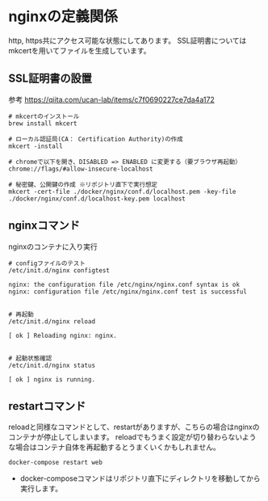 # nginxの定義関係
http, https共にアクセス可能な状態にしてあります。
SSL証明書についてはmkcertを用いてファイルを生成しています。

## SSL証明書の設置

参考
https://qiita.com/ucan-lab/items/c7f0690227ce7da4a172

``` shell
# mkcertのインストール
brew install mkcert

# ローカル認証局(CA： Certification Authority)の作成
mkcert -install

# chromeで以下を開き、DISABLED => ENABLED に変更する（要ブラウザ再起動）
chrome://flags/#allow-insecure-localhost

# 秘密鍵、公開鍵の作成 ※リポジトリ直下で実行想定
mkcert -cert-file ./docker/nginx/conf.d/localhost.pem -key-file ./docker/nginx/conf.d/localhost-key.pem localhost

```


## nginxコマンド
nginxのコンテナに入り実行

```
# configファイルのテスト
/etc/init.d/nginx configtest

nginx: the configuration file /etc/nginx/nginx.conf syntax is ok
nginx: configuration file /etc/nginx/nginx.conf test is successful


# 再起動
/etc/init.d/nginx reload

[ ok ] Reloading nginx: nginx.


# 起動状態確認
/etc/init.d/nginx status

[ ok ] nginx is running.

```

## restartコマンド
reloadと同様なコマンドとして、restartがありますが、こちらの場合はnginxのコンテナが停止してしまいます。
reloadでもうまく設定が切り替わらないような場合はコンテナ自体を再起動するとうまくいくかもしれません。

```
docker-compose restart web
```
* docker-composeコマンドはリポジトリ直下にディレクトリを移動してから実行します。
